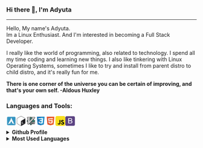 ### Hi there 👋, I'm Adyuta


<hr>

Hello, My name's Adyuta.<br>
Im a Linux Enthusiast. And I'm interested in becoming a Full Stack Developer.
  
I really like the world of programming, also related to technology. I spend all my time coding and learning new things. I also like tinkering with Linux Operating Systems, sometimes I like to try and install from parent distro to child distro, and it's really fun for me.



**There is one corner of the universe you can be certain of improving, and that's your own self. -Aldous Huxley**
  
  ### Languages and Tools:
<img align="left" alt="Arch" width="26px" src="icons/arch.svg" />
<img align="left" alt="Bash" width="26px" src="icons/bash.svg" />
<img align="left" alt="Vim" width="26px" src="icons/vim.svg" />
<img align="left" alt="CSS" width="26px" src="icons/css.svg" />
<img align="left" alt="HTML" width="26px" src="icons/html.svg" />
<img align="left" alt="JS" width="26px" src="icons/js.svg" />
<img align="left" alt="Bootstrap" width="26px" src="icons/bootstrap.svg" />
  
<br />
<br />
<details>
  <summary><b>Github Profile</b></summary>
<img src="https://github-profile-summary-cards.vercel.app/api/cards/profile-details?username=adyuta447&theme=solarized"/>
</details>
<details>
  <summary><b>Most Used Languages</b></summary>
 <img src="https://github-profile-summary-cards.vercel.app/api/cards/repos-per-language?username=adyuta447&theme=solarized" /> 
 <img src="https://github-profile-summary-cards.vercel.app/api/cards/most-commit-language?username=adyuta447&theme=solarized" />
</details>




